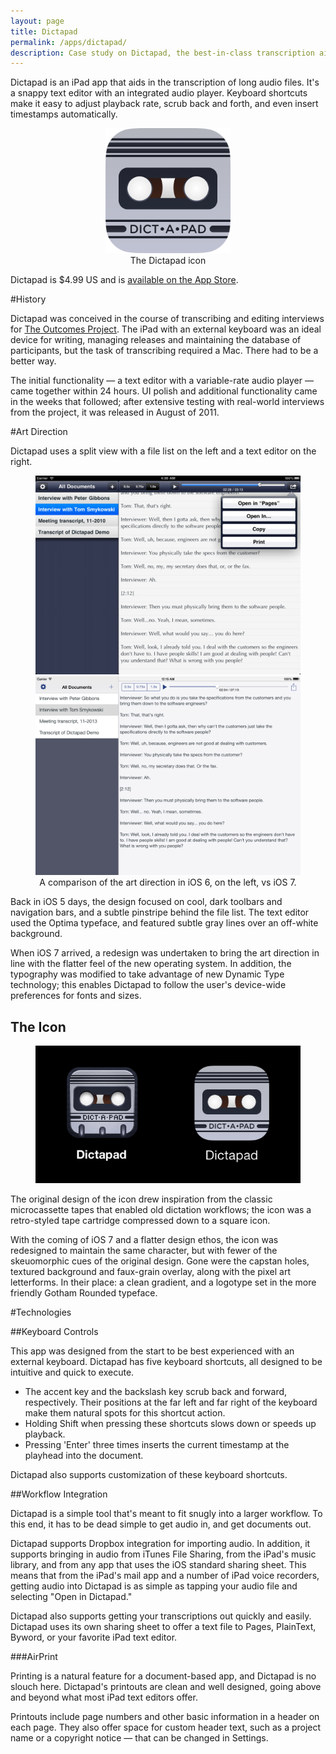 ```yaml
---
layout: page
title: Dictapad
permalink: /apps/dictapad/
description: Case study on Dictapad, the best-in-class transcription aid for the iPad.
---
```


Dictapad is an iPad app that aids in the transcription of long audio files. It's a snappy text editor with an integrated audio player. Keyboard shortcuts make it easy to adjust playback rate, scrub back and forth, and even insert timestamps automatically. 

<figure style="text-align:center">
    <img src="/images/apps-dictapad-icon.png" width="200">
    <figcaption>The Dictapad icon</figcaption>
</figure>

Dictapad is $4.99 US and is [available on the App Store](http://itunes.apple.com/us/app/dictapad/id408477445?mt=8).

#History

Dictapad was conceived in the course of transcribing and editing interviews for [The Outcomes Project](/multimedia/outcomes). The iPad with an external keyboard was an ideal device for writing, managing releases and maintaining the database of participants, but the task of transcribing required a Mac. There had to be a better way. 

The initial functionality — a text editor with a variable-rate audio player — came together within 24 hours. UI polish and additional functionality came in the weeks that followed; after extensive testing with real-world interviews from the project, it was released in August of 2011. 

#Art Direction

Dictapad uses a split view with a file list on the left and a text editor on the right. 

<figure class="half" style="text-align:center">
    <a href="/images/apps-dictapad-screenshot-ios6.jpg"><img src="/images/apps-dictapad-screenshot-ios6.jpg" alt="A screenshot of Dictapad under iOS 6"></a>
    <a href="/images/apps-dictapad-screenshot-ios7.png"><img src="/images/apps-dictapad-screenshot-ios7.png" alt="A screenshot of Dictapad under iOS 7"></a>
    <figcaption>A comparison of the art direction in iOS 6, on the left, vs iOS 7. </figcaption>
</figure>

Back in iOS 5 days, the design focused on cool, dark toolbars and navigation bars, and a subtle pinstripe behind the file list. The text editor used the Optima typeface, and featured subtle gray lines over an off-white background. 

When iOS 7 arrived, a redesign was undertaken to bring the art direction in line with the flatter feel of the new operating system. In addition, the typography was modified to take advantage of new Dynamic Type technology; this enables Dictapad to follow the user's device-wide preferences for fonts and sizes. 

## The Icon

<figure style="text-align:center">
    <img src="/images/apps-dictapad-icons.png" alt="A side-by-side comparison of the old and new Dictapad icons">
</figure>

The original design of the icon drew inspiration from the classic microcassette tapes that enabled old dictation workflows; the icon was a retro-styled tape cartridge compressed down to a square icon. 

With the coming of iOS 7 and a flatter design ethos, the icon was redesigned to maintain the same character, but with fewer of the skeuomorphic cues of the original design. Gone were the capstan holes, textured background and faux-grain overlay, along with the pixel art letterforms. In their place: a clean gradient, and a logotype set in the more friendly Gotham Rounded typeface. 

#Technologies

##Keyboard Controls

This app was designed from the start to be best experienced with an external keyboard. Dictapad has five keyboard shortcuts, all designed to be intuitive and quick to execute. 

 * The accent key and the backslash key scrub back and forward, respectively. Their positions at the far left and far right of the keyboard make them natural spots for this shortcut action. 
 * Holding Shift when pressing these shortcuts slows down or speeds up playback. 
 * Pressing 'Enter' three times inserts the current timestamp at the playhead into the document. 

Dictapad also supports customization of these keyboard shortcuts. 

##Workflow Integration

Dictapad is a simple tool that's meant to fit snugly into a larger workflow. To this end, it has to be dead simple to get audio in, and get documents out. 

Dictapad supports Dropbox integration for importing audio. In addition, it supports bringing in audio from iTunes File Sharing, from the iPad's music library, and from any app that uses the iOS standard sharing sheet. This means that from the iPad's mail app and a number of iPad voice recorders, getting audio into Dictapad is as simple as tapping your audio file and selecting "Open in Dictapad."

Dictapad also supports getting your transcriptions out quickly and easily. Dictapad uses its own sharing sheet to offer a text file to Pages, PlainText, Byword, or your favorite iPad text editor. 

###AirPrint

Printing is a natural feature for a document-based app, and Dictapad is no slouch here. Dictapad's printouts are clean and well designed, going above and beyond what most iPad text editors offer. 

Printouts include page numbers and other basic information in a header on each page. They also offer space for custom header text, such as a project name or a copyright notice — that can be changed in Settings. 